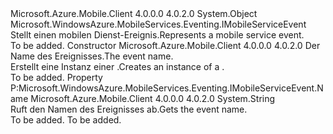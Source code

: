 <Type Name="MobileServiceEvent" FullName="Microsoft.WindowsAzure.MobileServices.Eventing.MobileServiceEvent">
  <TypeSignature Language="C#" Value="public class MobileServiceEvent : Microsoft.WindowsAzure.MobileServices.Eventing.IMobileServiceEvent" />
  <TypeSignature Language="ILAsm" Value=".class public auto ansi beforefieldinit MobileServiceEvent extends System.Object implements class Microsoft.WindowsAzure.MobileServices.Eventing.IMobileServiceEvent" />
  <TypeSignature Language="DocId" Value="T:Microsoft.WindowsAzure.MobileServices.Eventing.MobileServiceEvent" />
  <TypeSignature Language="VB.NET" Value="Public Class MobileServiceEvent&#xA;Implements IMobileServiceEvent" />
  <TypeSignature Language="F#" Value="type MobileServiceEvent = class&#xA;    interface IMobileServiceEvent" />
  <AssemblyInfo>
    <AssemblyName>Microsoft.Azure.Mobile.Client</AssemblyName>
    <AssemblyVersion>4.0.0.0</AssemblyVersion>
    <AssemblyVersion>4.0.2.0</AssemblyVersion>
  </AssemblyInfo>
  <Base>
    <BaseTypeName>System.Object</BaseTypeName>
  </Base>
  <Interfaces>
    <Interface>
      <InterfaceName>Microsoft.WindowsAzure.MobileServices.Eventing.IMobileServiceEvent</InterfaceName>
    </Interface>
  </Interfaces>
  <Docs>
    <summary>
            <span data-ttu-id="f55f5-101">Stellt einen mobilen Dienst-Ereignis.</span><span class="sxs-lookup"><span data-stu-id="f55f5-101">Represents a mobile service event.</span></span>
            </summary>
    <remarks>To be added.</remarks>
  </Docs>
  <Members>
    <Member MemberName=".ctor">
      <MemberSignature Language="C#" Value="public MobileServiceEvent (string name);" />
      <MemberSignature Language="ILAsm" Value=".method public hidebysig specialname rtspecialname instance void .ctor(string name) cil managed" />
      <MemberSignature Language="DocId" Value="M:Microsoft.WindowsAzure.MobileServices.Eventing.MobileServiceEvent.#ctor(System.String)" />
      <MemberSignature Language="VB.NET" Value="Public Sub New (name As String)" />
      <MemberSignature Language="F#" Value="new Microsoft.WindowsAzure.MobileServices.Eventing.MobileServiceEvent : string -&gt; Microsoft.WindowsAzure.MobileServices.Eventing.MobileServiceEvent" Usage="new Microsoft.WindowsAzure.MobileServices.Eventing.MobileServiceEvent name" />
      <MemberType>Constructor</MemberType>
      <AssemblyInfo>
        <AssemblyName>Microsoft.Azure.Mobile.Client</AssemblyName>
        <AssemblyVersion>4.0.0.0</AssemblyVersion>
        <AssemblyVersion>4.0.2.0</AssemblyVersion>
      </AssemblyInfo>
      <Parameters>
        <Parameter Name="name" Type="System.String" />
      </Parameters>
      <Docs>
        <param name="name"><span data-ttu-id="f55f5-102">Der Name des Ereignisses.</span><span class="sxs-lookup"><span data-stu-id="f55f5-102">The event name.</span></span></param>
        <summary>
            <span data-ttu-id="f55f5-103">Erstellt eine Instanz einer <see cref="T:Microsoft.WindowsAzure.MobileServices.Eventing.MobileServiceEvent" />.</span><span class="sxs-lookup"><span data-stu-id="f55f5-103">Creates an instance of a <see cref="T:Microsoft.WindowsAzure.MobileServices.Eventing.MobileServiceEvent" />.</span></span>
            </summary>
        <remarks>To be added.</remarks>
      </Docs>
    </Member>
    <Member MemberName="Name">
      <MemberSignature Language="C#" Value="public virtual string Name { get; }" />
      <MemberSignature Language="ILAsm" Value=".property instance string Name" />
      <MemberSignature Language="DocId" Value="P:Microsoft.WindowsAzure.MobileServices.Eventing.MobileServiceEvent.Name" />
      <MemberSignature Language="VB.NET" Value="Public Overridable ReadOnly Property Name As String" />
      <MemberSignature Language="F#" Value="member this.Name : string" Usage="Microsoft.WindowsAzure.MobileServices.Eventing.MobileServiceEvent.Name" />
      <MemberType>Property</MemberType>
      <Implements>
        <InterfaceMember>P:Microsoft.WindowsAzure.MobileServices.Eventing.IMobileServiceEvent.Name</InterfaceMember>
      </Implements>
      <AssemblyInfo>
        <AssemblyName>Microsoft.Azure.Mobile.Client</AssemblyName>
        <AssemblyVersion>4.0.0.0</AssemblyVersion>
        <AssemblyVersion>4.0.2.0</AssemblyVersion>
      </AssemblyInfo>
      <ReturnValue>
        <ReturnType>System.String</ReturnType>
      </ReturnValue>
      <Docs>
        <summary>
            <span data-ttu-id="f55f5-104">Ruft den Namen des Ereignisses ab.</span><span class="sxs-lookup"><span data-stu-id="f55f5-104">Gets the event name.</span></span>
            </summary>
        <value>To be added.</value>
        <remarks>To be added.</remarks>
      </Docs>
    </Member>
  </Members>
</Type>